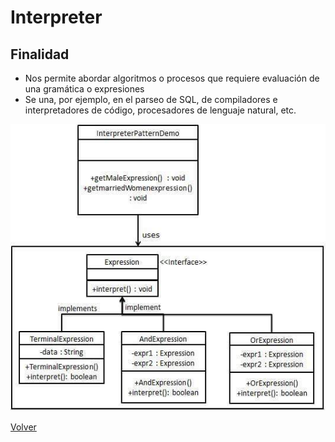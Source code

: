 # Interpreter

## Finalidad

* Nos permite abordar algoritmos o procesos que requiere evaluación de una gramática o expresiones
* Se una, por ejemplo, en el parseo de SQL, de compiladores e interpretadores de código, procesadores de lenguaje natural, etc.

![Interpreter pattern](/src/patterns/assets/interpreter.jpg)

[Volver](/README.md)
